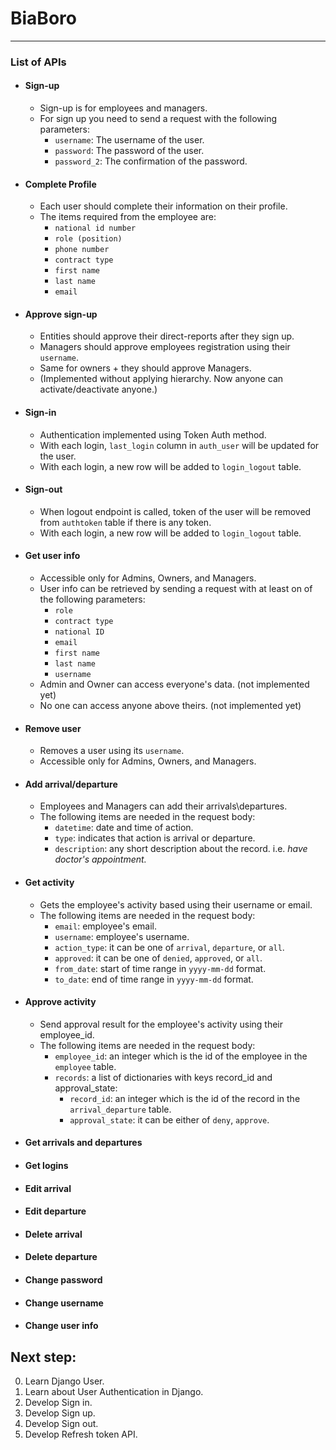 # BiaBoro

---------------------------------------
### List of APIs

- #### Sign-up
  - Sign-up is for employees and managers.
  - For sign up you need to send a request with the following parameters:
    - `username`: The username of the user.
    - `password`: The password of the user.
    - `password_2`: The confirmation of the password.
    
- #### Complete Profile
  - Each user should complete their information on their profile.
  - The items required from the employee are:
    - `national id number`
    - `role (position)`
    - `phone number`
    - `contract type`
    - `first name`
    - `last name`
    - `email`

- #### Approve sign-up 
  - Entities should approve their direct-reports after they sign up.
  - Managers should approve employees registration using their `username`.
  - Same for owners + they should approve Managers.
  - (Implemented without applying hierarchy. Now anyone can activate/deactivate anyone.)
  
- #### Sign-in
  - Authentication implemented using Token Auth method.
  - With each login, `last_login` column in `auth_user` will be updated for the user.
  - With each login, a new row will be added to `login_logout` table.
  
- #### Sign-out
  - When logout endpoint is called, token of the user will be removed from `authtoken` table if there is any token.
  - With each login, a new row will be added to `login_logout` table.
  
- #### Get user info
  - Accessible only for Admins, Owners, and Managers.
  - User info can be retrieved by sending a request with at least on of the following parameters:
    - `role`
    - `contract type`
    - `national ID`
    - `email`
    - `first name`
    - `last name`
    - `username` 
  - Admin and Owner can access everyone's data. (not implemented yet)
  - No one can access anyone above theirs. (not implemented yet)

- #### Remove user
  - Removes a user using its `username`.
  - Accessible only for Admins, Owners, and Managers.
  
- #### Add arrival/departure
  - Employees and Managers can add their arrivals\departures.
  - The following items are needed in the request body:
    - `datetime`: date and time of action.
    - `type`: indicates that action is arrival or departure.
    - `description`: any short description about the record. i.e. *have doctor's appointment.*

- #### Get activity
  - Gets the employee's activity based using their username or email.
  - The following items are needed in the request body:
    - `email`: employee's email.
    - `username`: employee's username.
    - `action_type`: it can be one of `arrival`, `departure`, or `all`.
    - `approved`: it can be one of `denied`, `approved`, or `all`.
    - `from_date`: start of time range in `yyyy-mm-dd` format.
    - `to_date`: end of time range in `yyyy-mm-dd` format.
  
- #### Approve activity
  - Send approval result for the employee's activity using their employee_id.
  - The following items are needed in the request body:
    - `employee_id`: an integer which is the id of the employee in the `employee` table.
    - `records`: a list of dictionaries with keys record_id and approval_state:
      - `record_id`: an integer which is the id of the record in the `arrival_departure` table.
      - `approval_state`: it can be either of `deny`, `approve`.
    
- #### Get arrivals and departures
- #### Get logins
- #### Edit arrival
- #### Edit departure
- #### Delete arrival
- #### Delete departure
- #### Change password
- #### Change username
- #### Change user info

## Next step:
0. Learn Django User.
1. Learn about User Authentication in Django.
2. Develop Sign in.
3. Develop Sign up.
4. Develop Sign out.
5. Develop Refresh token API.

